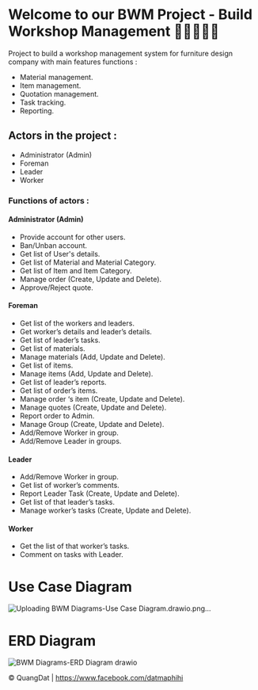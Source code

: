 # Welcome to our BWM Project - Build Workshop Management 👋👋👋👋👋 
Project to build a workshop management system for furniture design company with main features functions :  
* Material management. 
* Item management.
* Quotation management. 
* Task tracking. 
* Reporting.

## Actors in the project :
* Administrator (Admin) 
* Foreman 
* Leader 
* Worker 

### Functions of actors :

#### Administrator (Admin)
* Provide account for other users. 
* Ban/Unban account. 
* Get list of User's details. 
* Get list of Material and Material Category. 
* Get list of Item and Item Category. 
* Manage order (Create, Update and Delete).
* Approve/Reject quote.
  
#### Foreman
* Get list of the workers and leaders. 
* Get worker’s details and leader’s details. 
* Get list of leader’s tasks.
* Get list of materials. 
* Manage materials (Add, Update and Delete). 
* Get list of items. 
* Manage items (Add, Update and Delete). 
* Get list of leader’s reports. 
* Get list of order’s items. 
* Manage order ‘s item (Create, Update and Delete). 
* Manage quotes (Create, Update and Delete). 
* Report order to Admin. 
* Manage Group (Create, Update and Delete). 
* Add/Remove Worker in group. 
* Add/Remove Leader in groups.

#### Leader
* Add/Remove Worker in group. 
* Get list of worker’s comments. 
* Report Leader Task (Create, Update and Delete). 
* Get list of that leader’s tasks. 
* Manage worker’s tasks (Create, Update and Delete).
  
#### Worker
* Get the list of that worker’s tasks. 
* Comment on tasks with Leader.
  
# Use Case Diagram
![Uploading BWM Diagrams-Use Case Diagram.drawio.png…]()

# ERD Diagram
![BWM Diagrams-ERD Diagram drawio](https://github.com/QuanggDat/Capstone_BWM_BE/assets/108293525/97b1c1e9-7784-4495-993b-20ac45374d2d)

© QuangDat | https://www.facebook.com/datmaphihi
